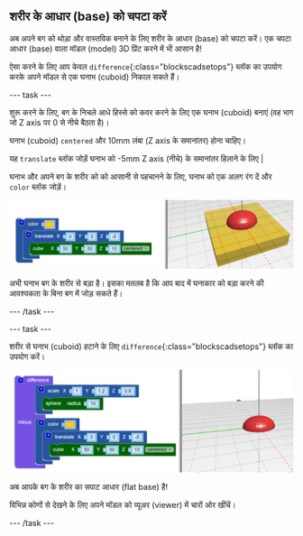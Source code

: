 ## शरीर के आधार (base) को चपटा करें

अब अपने बग को थोड़ा और वास्तविक बनाने के लिए शरीर के आधार (base) को चपटा करें। एक चपटा आधार (base) वाला मॉडल (model) 3D प्रिंट करने में भी आसान है!

ऐसा करने के लिए आप केवल `difference`{:class="blockscadsetops"} ब्लॉक का उपयोग करके अपने मॉडल से एक घनाभ (cuboid) निकाल सकते हैं।

--- task ---

शुरू करने के लिए, बग के निचले आधे हिस्से को कवर करने के लिए एक घनाभ (cuboid) बनाएं (वह भाग जो Z axis पर 0 से नीचे बैठता है)।

घनाभ (cuboid) `centered` और 10mm लंबा (Z axis के समानांतर) होना चाहिए।

यह `translate` ब्लॉक जोड़ें घनाभ को -5mm Z axis (नीचे) के समानांतर हिलाने के लिए |

घनाभ और अपने बग के शरीर को को आसानी से पहचानने के लिए, घनाभ को एक अलग रंग दें और `color` ब्लॉक जोड़ें।

![screenshot](images/bug-body-cuboid.png)

अभी घनाभ बग के शरीर से बड़ा है। इसका मतलब है कि आप बाद में घनाकार को बड़ा करने की आवश्यकता के बिना बग में जोड़ सकते हैं।

--- /task ---

--- task ---

शरीर से घनाभ (cuboid) हटाने के लिए `difference`{:class="blockscadsetops"} ब्लॉक का उपयोग करें।

![screenshot](images/bug-difference.png)

अब आपके बग के शरीर का सपाट आधार (flat base) है!

विभिन्न कोणों से देखने के लिए अपने मॉडल को व्यूअर (viewer) में चारों ओर खींचें।

--- /task ---



  
